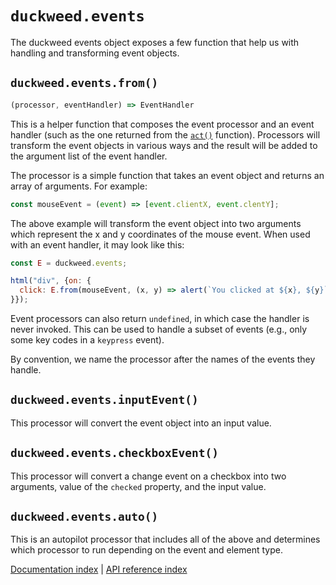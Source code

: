 # `duckweed.events`

The duckweed events object exposes a few function that help us with handling and
transforming event objects.

## `duckweed.events.from()`

```javascript
(processor, eventHandler) => EventHandler
```

This is a helper function that composes the event processor and an event handler
(such as the one returned from the [`act()`](../act.md) function). Processors
will transform the event objects in various ways and the result will be added to
the argument list of the event handler.

The processor is a simple function that takes an event object and returns an
array of arguments. For example:

```javascript
const mouseEvent = (event) => [event.clientX, event.clentY];
```

The above example will transform the event object into two arguments which
represent the x and y coordinates of the mouse event. When used with an event
handler, it may look like this:

```javascript
const E = duckweed.events;

html("div", {on: {
  click: E.from(mouseEvent, (x, y) => alert(`You clicked at ${x}, ${y}`))
}});
```

Event processors can also return `undefined`, in which case the handler is never
invoked. This can be used to handle a subset of events (e.g., only some key
codes in a `keypress` event).

By convention, we name the processor after the names of the events they handle.

## `duckweed.events.inputEvent()`

This processor will convert the event object into an input value.

## `duckweed.events.checkboxEvent()`

This processor will convert a change event on a checkbox into two arguments,
value of the `checked` property, and the input value.

## `duckweed.events.auto()`

This is an autopilot processor that includes all of the above and determines
which processor to run depending on the event and element type.

[Documentation index](../main.md) | [API reference index](./main.md)
